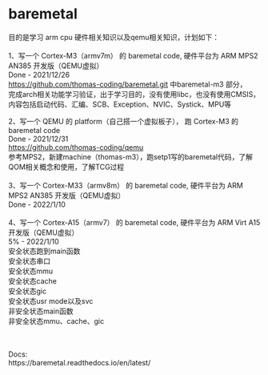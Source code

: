 # baremetal
目的是学习 arm cpu 硬件相关知识以及qemu相关知识，计划如下：<br />
<br />
1、写一个 Cortex-M3（armv7m） 的 baremetal code, 硬件平台为 ARM MPS2 AN385 开发版（QEMU虚拟）<br />
Done - 2021/12/26<br />
https://github.com/thomas-coding/baremetal.git 中baremetal-m3 部分，<br />
完成arch相关功能学习验证，出于学习目的，没有使用libc，也没有使用CMSIS，内容包括启动代码、汇编、SCB、Exception、NVIC、Systick、MPU等<br />

2、写一个 QEMU 的 platform（自己搭一个虚拟板子）， 跑 Cortex-M3 的 baremetal code<br />
Done - 2021/12/31<br />
https://github.com/thomas-coding/qemu<br />
参考MPS2，新建machine（thomas-m3），跑setp1写的baremetal代码，了解QOM相关概念和使用，了解TCG过程<br />
<br />
3、写一个 Cortex-M33（armv8m） 的 baremetal code, 硬件平台为 ARM MPS2 AN385 开发版（QEMU虚拟）<br />
Done - 2022/1/10<br />
<br />
4、写一个 Cortex-A15（armv7） 的 baremetal code, 硬件平台为 ARM Virt A15 开发版（QEMU虚拟）<br />
5% - 2022/1/10<br />
安全状态跑到main函数<br />
安全状态串口<br />
安全状态mmu<br />
安全状态cache<br />
安全状态gic<br />
安全状态usr mode以及svc<br />
非安全状态main函数<br />
非安全状态mmu、cache、gic<br />
<br />

<br />
Docs:<br />
    https://baremetal.readthedocs.io/en/latest/
